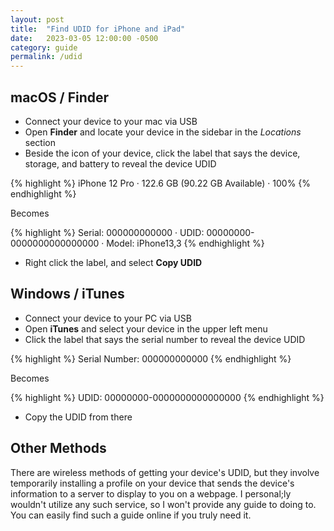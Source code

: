 ```yaml
---
layout: post
title:  "Find UDID for iPhone and iPad"
date:   2023-03-05 12:00:00 -0500
category: guide
permalink: /udid
---
```


## macOS / Finder

- Connect your device to your mac via USB
- Open **Finder** and locate your device in the sidebar in the *Locations* section
- Beside the icon of your device, click the label that says the device, storage, and battery to reveal the device UDID

{% highlight %}
iPhone 12 Pro · 122.6 GB (90.22 GB Available) · 100%
{% endhighlight %}

Becomes

{% highlight %}
Serial: 000000000000 · UDID: 00000000-0000000000000000 · Model: iPhone13,3
{% endhighlight %}

- Right click the label, and select **Copy UDID**

## Windows / iTunes

- Connect your device to your PC via USB
- Open **iTunes** and select your device in the upper left menu
- Click the label that says the serial number to reveal the device UDID

{% highlight %}
Serial Number: 000000000000
{% endhighlight %}

Becomes

{% highlight %}
UDID: 00000000-0000000000000000
{% endhighlight %}

- Copy the UDID from there

## Other Methods

There are wireless methods of getting your device's UDID, but they involve temporarily installing a profile on your device that sends the device's information to a server to display to you on a webpage. I personal;ly wouldn't utilize any such service, so I won't provide any guide to doing to. You can easily find such a guide online if you truly need it.